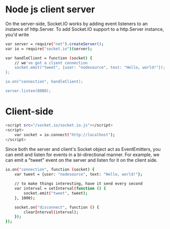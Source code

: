# Node js client server 

On the server-side, Socket.IO works by adding event listeners to an instance of http.Server. To add Socket.IO support to a http.Server instance, you'd write

```sh
var server = require("net").createServer();
var io = require("socket.io")(server);

var handleClient = function (socket) {
    // we've got a client connection
    socket.emit("tweet", {user: "nodesource", text: "Hello, world!"});
};

io.on("connection", handleClient);

server.listen(8080);

```

# Client-side 

```sh
<script src="/socket.io/socket.io.js"></script>
<script>
    var socket = io.connect("http://localhost");
</script>

```

Since both the server and client's Socket object act as EventEmitters, you can emit and listen for events in a bi-directional manner. For example, we can emit a "tweet" event on the server and listen for it on the client side.

```sh
io.on("connection", function (socket) {
    var tweet = {user: "nodesource", text: "Hello, world!"};

    // to make things interesting, have it send every second
    var interval = setInterval(function () {
        socket.emit("tweet", tweet);
    }, 1000);

    socket.on("disconnect", function () {
        clearInterval(interval);
    });
});

```